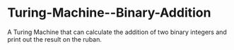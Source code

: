 # Turing-Machine--Binary-Addition
A Turing Machine that can calculate the addition of two binary integers and print out the result on the ruban.
